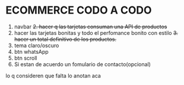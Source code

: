 # ECOMMERCE CODO A CODO

1. navbar
   ~~2. hacer q las tarjetas consuman una API de productos~~
2. hacer las tarjetas bonitas y todo el perfomance bonito con estilo
   ~~3. hacer un total definitivo de los productos.~~
3. tema claro/oscuro
4. btn whatsApp
5. btn scroll
6. Si estan de acuerdo un fomulario de contacto(opcional)

lo q consideren que falta lo anotan aca
